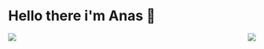 # Hello there i'm Anas 👋
<style type = "text/css">
#right{
  size:30%;
  }
</style>

<img align="left" src="https://github-readme-stats.vercel.app/api?username=Sudoeranas&show_icons=true&theme=radical" />

<img class="right" align="right" src="https://github-readme-stats.vercel.app/api/top-langs/?username=Sudoeranas&layout=compact" />
